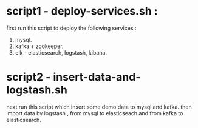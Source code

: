 
# script1 - deploy-services.sh :
first run this script to deploy the following services : 
1. mysql.
2. kafka + zookeeper.
3. elk - elasticsearch, logstash, kibana.


# script2 - insert-data-and-logstash.sh
next run this script which insert some demo data to mysql and kafka. 
then import data by logstash , from mysql to elasticseach and from kafka to elasticsearch.
 
